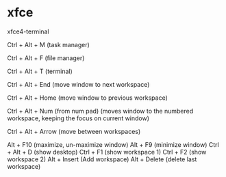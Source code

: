 # xfce
xfce4-terminal

Ctrl + Alt + M (task manager)

Ctrl + Alt + F (file manager)

Ctrl + Alt + T (terminal)

Ctrl + Alt + End (move window to next workspace)

Ctrl + Alt + Home (move window to previous workspace)

Ctrl + Alt + Num (from num pad) (moves window to the numbered workspace, keeping the focus on current window)

Ctrl + Alt + Arrow (move between workspaces)

Alt + F10 (maximize, un-maximize window)
Alt + F9   (minimize window)
Ctrl + Alt + D (show desktop)
Ctrl + F1 (show workspace 1)
Ctrl + F2 (show workspace 2)
Alt + Insert (Add workspace)
Alt + Delete (delete last workspace)

